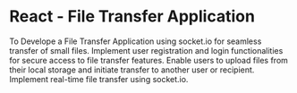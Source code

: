 # React - File Transfer Application

To Develope a File Transfer Application using socket.io for seamless transfer of small files. Implement user registration and login functionalities for secure access to file transfer features. Enable users to upload files from their local storage and initiate transfer to another user or recipient. Implement real-time file transfer using socket.io.
